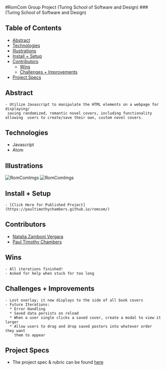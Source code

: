 #RomCom Group Project (Turing School of Software and Design)
###(Turing School of Software and Design)

## Table of Contents
  - [Abstract](#abstract)
  - [Technologies](#technologies)
  - [Illustrations](#illustrations)
  - [Install + Setup](#set-up)
  - [Contributors](#contributors)
	- [Wins](#wins)
	- [Challenges + Improvements](#challenges-+-Improvements)
  - [Project Specs](#project-specs)

## Abstract
	- Utilize Javascript to manipulate the HTML elements on a webpage for displaying/
     saving randomized, romantic novel covers, including functionality allowing  users to create/save their own, custom novel covers.

## Technologies
  - Javascript
  - Atom

## Illustrations
![RomComImgs](https://i.imgur.com/ee2uGdT.png)
![RomComImgs](https://i.imgur.com/7CCZ5Jv.png)

## Install + Setup
	- [Click Here for Published Project](https://paultimothychambers.github.io/romcom/) 

## Contributors
  - [Natalia Zamboni Vergara](https://github.com/nzambonivergara)
  - [Paul Timothy Chambers](https://github.com/PaulTimothyChambers)

## Wins
	- All iterations finished!
	- Asked for help when stuck for too long

## Challenges + Improvements
	- Lost overlay; it now displays to the side of all book covers
	- Future Iterations:
      * Error Handling
      * Saved data persists on reload
      * When a user single clicks a saved cover, create a modal to view it larger
      * Allow users to drag and drop saved posters into whatever order they want  
        them to appear

## Project Specs
  - The project spec & rubric can be found [here](https://frontend.turing.edu/projects/module-1/romcom-pair.html)
